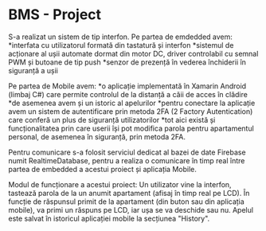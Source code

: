 # BMS - Project

S-a realizat un sistem de tip interfon.
Pe partea de emdedded avem:
*interfata cu utilizatorul formată din tastatură și interfon
*sistemul de acționare al ușii automate dormat din motor DC, driver controlabil cu semnal PWM și butoane de tip push
*senzor de prezență în vederea închiderii în siguranță a ușii

Pe partea de Mobile avem:
*o aplicație implementată în Xamarin Android (limbaj C#) care permite controlul de la distanță a căii de acces în clădire
*de asemenea avem și un istoric al apelurilor 
*pentru conectare la aplicație avem un sistem de autentificare prin metoda 2FA (2 Factory Autentication) care conferă un plus de siguranță utilizatorilor
*tot aici există și funcționalitatea prin care userii își pot modifica parola pentru apartamentul personal, de asemenea în siguranță, prin metoda 2FA.

Pentru comunicare s-a folosit serviciul dedicat al bazei de date Firebase numit RealtimeDatabase, pentru a realiza o comunicare în timp real între partea de embedded a acestui proiect și aplicația Mobile.

Modul de funcționare a acestui proiect:
Un utilizator vine la interfon, tastează parola de la un anumit apartament (afisaj în timp real pe LCD). 
În funcție de răspunsul primit de la apartament (din buton sau din aplicația mobile), va primi un răspuns pe LCD, 
iar ușa se va deschide sau nu. Apelul este salvat în istoricul aplicației mobile la secțiunea "History". 
